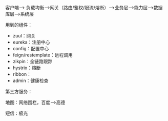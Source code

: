 客户端--> 负载均衡-->网关（路由/鉴权/限流/熔断）-->业务层-->能力层-->数据库层-->系统层



用到的组件：

* zuul：网关
* eureka：注册中心
* config：配置中心
* feign/restemplate：远程调用
* zikpin：全链路跟踪
* hystrix：熔断
* ribbon：
* admin：健康检查



第三方服务：

地图：网络围栏，百度-->高德

短信：极光

